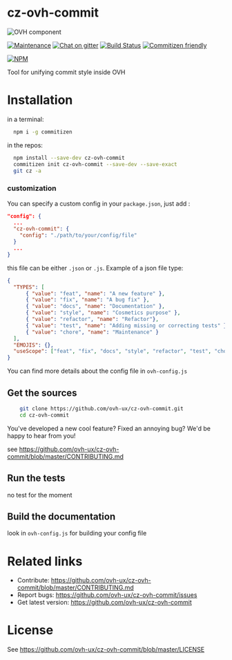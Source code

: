 
# cz-ovh-commit

![OVH component](https://user-images.githubusercontent.com/3379410/27423240-3f944bc4-5731-11e7-87bb-3ff603aff8a7.png)

[![Maintenance](https://img.shields.io/maintenance/yes/2017.svg)]() [![Chat on gitter](https://img.shields.io/gitter/room/ovh/ux.svg)](https://gitter.im/ovh/ux) [![Build Status](https://travis-ci.org/ovh-ux/cz-ovh-commit.svg)](https://travis-ci.org/ovh-ux/cz-ovh-commit) [![Commitizen friendly](https://img.shields.io/badge/commitizen-friendly-brightgreen.svg)](http://commitizen.github.io/cz-cli/)

[![NPM](https://nodei.co/npm/cz-ovh-commit.png?downloads=true&downloadRank=true&stars=true)](https://nodei.co/npm/cz-ovh-commit/)

Tool for unifying commit style inside OVH

# Installation

in a terminal:
```bash
  npm i -g commitizen
```

in the repos:
```bash
  npm install --save-dev cz-ovh-commit
  commitizen init cz-ovh-commit --save-dev --save-exact
  git cz -a
```

### customization

You can specify a custom config in your `package.json`, just add :
```json
"config": {
  ...
  "cz-ovh-commit": {
    "config": "./path/to/your/config/file"
  }
  ...
}
```

this file can be either `.json` or `.js`.
Example of a json file type:
```json
{
  "TYPES": [
      { "value": "feat", "name": "A new feature" },
      { "value": "fix", "name": "A bug fix" },
      { "value": "docs", "name": "Documentation" },
      { "value": "style", "name": "Cosmetics purpose" },
      { "value": "refactor", "name": "Refactor"},
      { "value": "test", "name": "Adding missing or correcting tests" },
      { "value": "chore", "name": "Maintenance" }
  ],
  "EMOJIS": {},
  "useScope": ["feat", "fix", "docs", "style", "refactor", "test", "chore"]
}
```
You can find more details about the config file in `ovh-config.js`

## Get the sources

```bash
    git clone https://github.com/ovh-ux/cz-ovh-commit.git
    cd cz-ovh-commit
```

You've developed a new cool feature? Fixed an annoying bug? We'd be happy
to hear from you!

see https://github.com/ovh-ux/cz-ovh-commit/blob/master/CONTRIBUTING.md

## Run the tests

no test for the moment

## Build the documentation

look in `ovh-config.js` for building your config file

# Related links

 * Contribute: https://github.com/ovh-ux/cz-ovh-commit/blob/master/CONTRIBUTING.md
 * Report bugs: https://github.com/ovh-ux/cz-ovh-commit/issues
 * Get latest version: https://github.com/ovh-ux/cz-ovh-commit

# License

See https://github.com/ovh-ux/cz-ovh-commit/blob/master/LICENSE
